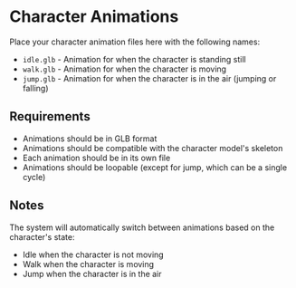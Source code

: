 # Character Animations

Place your character animation files here with the following names:
- `idle.glb` - Animation for when the character is standing still
- `walk.glb` - Animation for when the character is moving
- `jump.glb` - Animation for when the character is in the air (jumping or falling)

## Requirements

- Animations should be in GLB format
- Animations should be compatible with the character model's skeleton
- Each animation should be in its own file
- Animations should be loopable (except for jump, which can be a single cycle)

## Notes

The system will automatically switch between animations based on the character's state:
- Idle when the character is not moving
- Walk when the character is moving
- Jump when the character is in the air